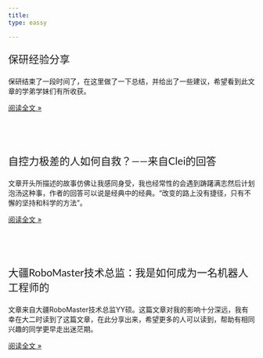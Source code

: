 ```yaml
---
title:  
type: eassy

---
```




<p style="font-size: 1.5em; font-family: Roboto Slab, Lato, 'Microsoft YaHei', 'PingFang SC', sans-serif; "><a href="https://www.mahaofei.com/2021/10/06/122-experience/" style="text-decoration: none;" >保研经验分享</a></p>

保研结束了一段时间了，在这里做了一下总结，并给出了一些建议，希望看到此文章的学弟学妹们有所收获。

[阅读全文 »](https://www.mahaofei.com/2021/10/06/122-experience/)

&emsp;

&emsp;

<p style="font-size: 1.5em; font-family: Roboto Slab, Lato, 'Microsoft YaHei', 'PingFang SC', sans-serif; "><a href="https://www.mahaofei.com/2021/10/03/121-self_control/" style="text-decoration: none;">自控力极差的人如何自救？——来自Clei的回答</a></h1>


文章开头所描述的故事仿佛让我感同身受，我也经常性的会遇到踌躇满志然后计划泡汤这种事，作者的回答可以说是经典中的经典。“改变的路上没有捷径，只有不懈的坚持和科学的方法”。

[阅读全文 »](https://www.mahaofei.com/2021/10/03/121-self_control/)

&emsp;

&emsp;

<p style="font-size: 1.5em; font-family: Roboto Slab, Lato, 'Microsoft YaHei', 'PingFang SC', sans-serif; "><a href="https://www.mahaofei.com/2021/10/01/121-how_to_become_robomaster/" style="text-decoration: none;">大疆RoboMaster技术总监：我是如何成为一名机器人工程师的</a></h1>

文章来自大疆RoboMaster技术总监YY硕。这篇文章对我的影响十分深远，我有幸在大二时读到了这篇文章，在此分享出来，希望更多的人可以读到，帮助有相同兴趣的同学更早走出迷茫期。

[阅读全文 »](https://www.mahaofei.com/2021/01/01/120-how_to_become_robomaster/)

&emsp;

&emsp;
